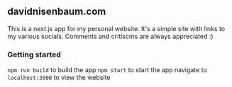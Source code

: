## davidnisenbaum.com

This is a next.js app for my personal website. It's a simple site with links to my various socials. Comments and critiscms are always appreciated :)

### Getting started

`npm run build` to build the app
`npm start` to start the app
navigate to `localhost:3000` to view the website

